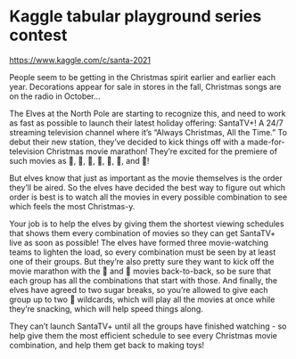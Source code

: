 # Kaggle tabular playground series contest

https://www.kaggle.com/c/santa-2021

People seem to be getting in the Christmas spirit earlier and earlier each year. Decorations appear for sale in stores in the fall, Christmas songs are on the radio in October…

The Elves at the North Pole are starting to recognize this, and need to work as fast as possible to launch their latest holiday offering: SantaTV+! A 24/7 streaming television channel where it’s “Always Christmas, All the Time.” To debut their new station, they’ve decided to kick things off with a made-for-television Christmas movie marathon! They’re excited for the premiere of such movies as 🎅, 🤶, 🦌, 🧝, 🎄, 🎁, and 🎀!

But elves know that just as important as the movie themselves is the order they’ll be aired. So the elves have decided the best way to figure out which order is best is to watch all the movies in every possible combination to see which feels the most Christmas-y.

Your job is to help the elves by giving them the shortest viewing schedules that shows them every combination of movies so they can get SantaTV+ live as soon as possible! The elves have formed three movie-watching teams to lighten the load, so every combination must be seen by at least one of their groups. But they’re also pretty sure they want to kick off the movie marathon with the 🎅 and 🤶 movies back-to-back, so be sure that each group has all the combinations that start with those. And finally, the elves have agreed to two sugar breaks, so you’re allowed to give each group up to two 🌟 wildcards, which will play all the movies at once while they’re snacking, which will help speed things along.

They can’t launch SantaTV+ until all the groups have finished watching - so help give them the most efficient schedule to see every Christmas movie combination, and help them get back to making toys!
